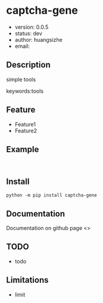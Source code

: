 
# captcha-gene

+ version: 0.0.5
+ status: dev
+ author: huangsizhe
+ email: 

## Description

simple tools


keywords:tools

## Feature

+ Feature1
+ Feature2

## Example

```


````

## Install

`python -m pip install captcha-gene`


## Documentation

Documentation on github page <>



## TODO

+ todo

## Limitations

+ limit


